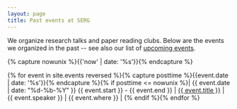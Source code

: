 ```yaml
---
layout: page
title: Past events at SERG
---
```


We organize research talks and paper reading clubs.
Below are the events we organized in the past -- see also our list of
<a href="events.html">upcoming events</a>.

{% capture nowunix %}{{'now' | date: '%s'}}{% endcapture %}

{% for event in site.events reversed %}{% capture posttime %}{{event.date | date: '%s'}}{% endcapture %}{% if posttime <= nowunix %}| {{ event.date | date: "%d-%b-%Y" }} {{ event.start }} - {{ event.end }} | <a href="{{ event.url }}">{{ event.title }}</a> | {{ event.speaker }} | {{ event.where }} |
{% endif %}{% endfor %}